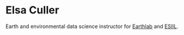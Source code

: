 # Elsa Culler

Earth and environmental data science instructor for [Earthlab](https://earthlab.colorado.edu/) 
and [ESIIL](https://esiil.org/).

